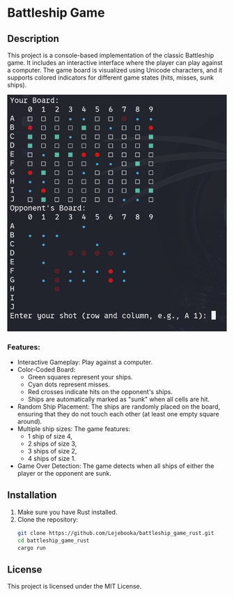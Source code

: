 # Battleship Game 

## Description

This project is a console-based implementation of the classic Battleship game. It includes an interactive interface where the player can play against a computer. The game board is visualized using Unicode characters, and it supports colored indicators for different game states (hits, misses, sunk ships).

![Battleship](images/image.jpeg)
### Features:
- Interactive Gameplay: Play against a computer.
- Color-Coded Board:
  - Green squares represent your ships.
  - Cyan dots represent misses.
  - Red crosses indicate hits on the opponent's ships.
  - Ships are automatically marked as "sunk" when all cells are hit.
- Random Ship Placement: The ships are randomly placed on the board, ensuring that they do not touch each other (at least one empty square around).
- Multiple ship sizes: The game features:
  - 1 ship of size 4,
  - 2 ships of size 3,
  - 3 ships of size 2,
  - 4 ships of size 1.
- Game Over Detection: The game detects when all ships of either the player or the opponent are sunk.

## Installation

1. Make sure you have Rust installed.
2. Clone the repository:
   ```bash
   git clone https://github.com/Lejebooka/battleship_game_rust.git
   cd battleship_game_rust
   cargo run
   

## License

This project is licensed under the MIT License.
